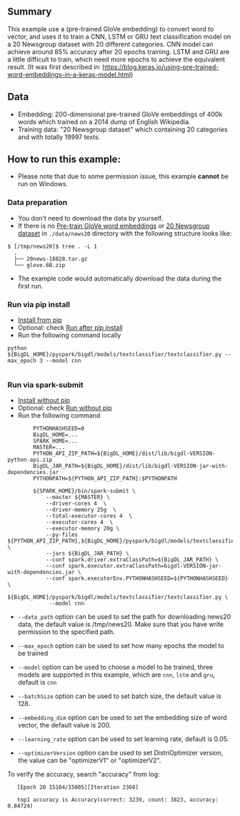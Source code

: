 ## Summary
 This example use a (pre-trained GloVe embedding) to convert word to vector,
 and uses it to train a CNN, LSTM or GRU text classification model on a 20 Newsgroup dataset
 with 20 different categories. CNN model can achieve around 85% accuracy after 20 epochs training.
 LSTM and GRU are a little difficult to train, which need more epochs to achieve the equivalent result.
(It was first described in: https://blog.keras.io/using-pre-trained-word-embeddings-in-a-keras-model.html)
## Data
* Embedding: 200-dimensional pre-trained GloVe embeddings of 400k words which trained on a 2014 dump of English Wikipedia.
* Training data: "20 Newsgroup dataset" which containing 20 categories and with totally 19997 texts.


## How to run this example:

- Please note that due to some permission issue, this example **cannot** be run on Windows.

### Data preparation
- You don't need to download the data by yourself.
- If there is no [Pre-train GloVe word embeddings](http://nlp.stanford.edu/data/glove.6B.zip)
or [20 Newsgroup dataset](http://www.cs.cmu.edu/afs/cs.cmu.edu/project/theo-20/www/data/news20.html) in
`./data/news20` directory with the following structure looks like:

```{r, engine='sh'}
$ [/tmp/news20]$ tree . -L 1
  .
  ├── 20news-18828.tar.gz
  └── glove.6B.zip
```
- The example code would automatically download the data during the first run.

### Run via pip install
- [Install from pip](https://bigdl-project.github.io/0.11.0/#PythonUserGuide/install-from-pip/)
- Optional: check [Run after pip install](https://bigdl-project.github.io/0.11.0-SNAPSHOT/#PythonUserGuide/run-from-pip/)
- Run the following command locally
```
python ${BigDL_HOME}/pyspark/bigdl/models/textclassifier/textclassifier.py --max_epoch 3 --model cnn
      
```

### Run via spark-submit
- [Install without pip](https://bigdl-project.github.io/0.11.0/#PythonUserGuide/install-without-pip/)
- Optional: check [Run without pip](https://bigdl-project.github.io/0.11.0-SNAPSHOT/#PythonUserGuide/run-without-pip/)
- Run the following command
```{r, engine='sh'}
        PYTHONHASHSEED=0
        BigDL_HOME=...
        SPARK_HOME=...
        MASTER=...
        PYTHON_API_ZIP_PATH=${BigDL_HOME}/dist/lib/bigdl-VERSION-python-api.zip
        BigDL_JAR_PATH=${BigDL_HOME}/dist/lib/bigdl-VERSION-jar-with-dependencies.jar
        PYTHONPATH=${PYTHON_API_ZIP_PATH}:$PYTHONPATH

        ${SPARK_HOME}/bin/spark-submit \
            --master ${MASTER} \
            --driver-cores 4  \
            --driver-memory 25g  \
            --total-executor-cores 4  \
            --executor-cores 4  \
            --executor-memory 20g \
            --py-files ${PYTHON_API_ZIP_PATH},${BigDL_HOME}/pyspark/bigdl/models/textclassifier/textclassifier.py  \
            --jars ${BigDL_JAR_PATH} \
            --conf spark.driver.extraClassPath=${BigDL_JAR_PATH} \
            --conf spark.executor.extraClassPath=bigdl-VERSION-jar-with-dependencies.jar \
            --conf spark.executorEnv.PYTHONHASHSEED=${PYTHONHASHSEED} \
            ${BigDL_HOME}/pyspark/bigdl/models/textclassifier/textclassifier.py \
             --model cnn
```
* `--data_path` option can be used to set the path for downloading news20 data, the default value is /tmp/news20. Make sure that you have write permission to the specified path.

* `--max_epoch` option can be used to set how many epochs the model to be trained

* `--model` option can be used to choose a model to be trained, three models are supported in this example,
which are `cnn`, `lstm` and `gru`, default is `cnn`

* `--batchSize` option can be used to set batch size, the default value is 128.

* `--embedding_dim` option can be used to set the embedding size of word vector, the default value is 200.

* `--learning_rate` option can be used to set learning rate, default is 0.05.

* `--optimizerVersion` option can be used to set DistriOptimizer version, the value can be "optimizerV1" or "optimizerV2".

To verify the accuracy, search "accuracy" from log:

```{r, engine='sh'}
   [Epoch 20 15104/15005][Iteration 2360]

   top1 accuracy is Accuracy(correct: 3239, count: 3823, accuracy: 0.84724)
```
